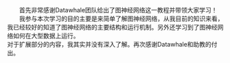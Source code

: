 &emsp;&emsp;首先非常感谢Datawhale团队给出了图神经网络这一教程并带领大家学习！
&emsp;&emsp;我参与本次学习的目的主要是来简单了解图神经网络，从我目前的知识来看，我已经较好的知道了图神经网络的主要结构和运行机制。另外还学习到了图神经网络如何在大型数据上运行。\
对于扩展部分的内容，我其实并没有深入了解。再次感谢Datawhale和助教的付出。
